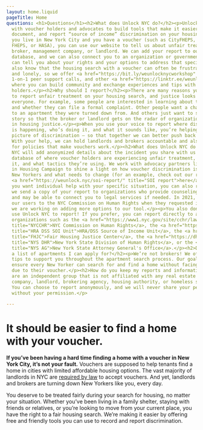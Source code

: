 ```yaml
---
layout: home.liquid
pageTitle: Home
questions: <h1>Questions</h1><h2>What does Unlock NYC do?</h2><p>Unlock NYC works
  with voucher holders and advocates to build tools that make it easier to identify,
  document, and report “source of income” discrimination on your housing search. If
  you live in New York City and you have a voucher (such as CityFHEPS, Section 8,
  FHEPS, or HASA), you can use our website to tell us about unfair treatment by a
  broker, management company, or landlord. We can add your report to our advocacy
  database, and we can also connect you to an organization or government agency who
  can tell you about your rights and your options to address that specific incident.</p><p>We
  also know that the housing search with a voucher can often be frustrating, discouraging,
  and lonely, so we offer <a href="https://bit.ly/weunlocknycworkshop" title="workshops">workshops</a>,
  1-on-1 peer support calls, and other <a href="https://linktr.ee/weunlocknyc" title="resources">resources</a>
  where you can build community and exchange experiences and tips with other voucher
  holders.</p><h2>Why should I report?</h2><p>There are many reasons you might want
  to report unfair treatment on your housing search, and justice looks different to
  everyone. For example, some people are interested in learning about their rights
  and whether they can file a formal complaint. Other people want a chance at applying
  to an apartment they were turned down from. And others just want to share their
  story so that the broker or landlord gets on the radar of organizations working
  in housing justice.</p><p>When you use your voice to report where discrimination
  is happening, who’s doing it, and what it sounds like, you’re helping paint a clearer
  picture of discrimination – so that together we can better push back against it!
  With your help, we can hold landlords and brokers accountable and also advocate
  for policies that make vouchers work.</p><h2>What does Unlock NYC do with my report?</h2><p>Unlock
  NYC will add anonymized details about the incident you share with us to our crowdsourced
  database of where voucher holders are experiencing unfair treatment, who’s doing
  it, and what tactics they’re using. We work with advocacy partners like the VALUE
  in Housing Campaign to shine a light on how voucher discrimination is impacting
  New Yorkers and what needs to change (for an example, check out our recent report
  <a href="https://weunlock.nyc/soi-report/" title="SOI report">here</a>)</p><p>If
  you want individual help with your specific situation, you can also request that
  we send a copy of your report to organizations who provide counseling on your rights
  and may be able to connect you to legal services if needed. In 2021, we connected
  our users to the NYC Commission on Human Rights when they requested it. In 2022,
  we are working on adding more options to our tool.</p><p>You also don’t have to
  use Unlock NYC to report! If you prefer, you can report directly to agencies and
  organizations such as the <a href="https://www1.nyc.gov/site/cchr/law/source-of-income.page"
  title="NYCCHR">NYC Commission on Human Rights</a>, the <a href="https://www1.nyc.gov/site/hra/help/income-discrimination.page"
  title="HRA DSS SOI Unit">HRA/DSS Source of Income Unit</a>, the <a href="https://www.fairhousingjustice.org/our-work/housing-discrimination-complaints/"
  title="FHJC">Fair Housing Justice Center</a>, the <a href="https://dhr.ny.gov/complaint#file"
  title="NYS DHR">New York State Division of Human Rights</a>, or the <a href="https://ag.ny.gov/source-income-discrimination"
  title="NYS AG">New York State Attorney General's Office</a>.</p><h2>Do you have
  a list of apartments I can apply for?</h2><p>We’re not brokers! We offer tools and
  tips to support you throughout the apartment search process. Our goal here is to
  ensure every New Yorker can search for and find a home without facing discrimination
  due to their voucher.</p><h2>How do you keep my reports and information secure?</h2><p>We
  are an independent group that is not affiliated with any real estate management
  company, landlord, brokering agency, housing authority, or homeless shelter services.
  You can choose to report anonymously, and we will never share your personal information
  without your permission.</p>

---
```

# It should be easier to find a home with your voucher.

**If you’ve been having a hard time finding a home with a voucher in New York City, it’s not your fault.** Vouchers are supposed to help tenants find a home in cities with limited affordable housing options. The vast majority of landlords in NYC are [required by law](https://www1.nyc.gov/site/cchr/law/source-of-income.page#:\~:text=Discrimination%20based%20on%20lawful%20source%20of%20income%20is%20the%20illegal,other%20forms%20of%20public%20assistance.) to accept vouchers. And yet, landlords and brokers are turning down New Yorkers like you, every day.

You deserve to be treated fairly during your search for housing, no matter your situation. Whether you’ve been living in a family shelter, staying with friends or relatives, or you’re looking to move from your current place, you have the right to a fair housing search. We’re making it easier by offering free and friendly tools you can use to record and report discrimination.